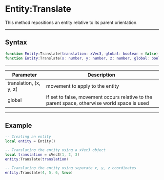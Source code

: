 # Entity:Translate

This method repositions an entity relative to its parent orientation.

---

## Syntax

```lua
function Entity:Translate(translation: xVec3, global: boolean = false)
function Entity:Translate(x: number, y: number, z: number, global: boolean = false)
```

---

| Parameter | Description |
| --- | --- |
| translation, (x, y, z) | movement to apply to the entity |
| global | if set to false, movement occurs relative to the parent space, otherwise world space is used |

---

## Example

```lua
-- Creating an entity
local entity = Entity()

-- Translating the entity using a xVec3 object
local translation = xVec3(1, 2, 3)
entity:Translate(translation)

-- Translating the entity using separate x, y, z coordinates
entity:Translate(4, 5, 6, true)
```
